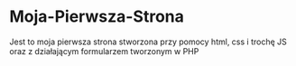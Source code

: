 # Moja-Pierwsza-Strona
Jest to moja pierwsza strona stworzona przy pomocy html, css i trochę JS oraz z działającym formularzem tworzonym w PHP
